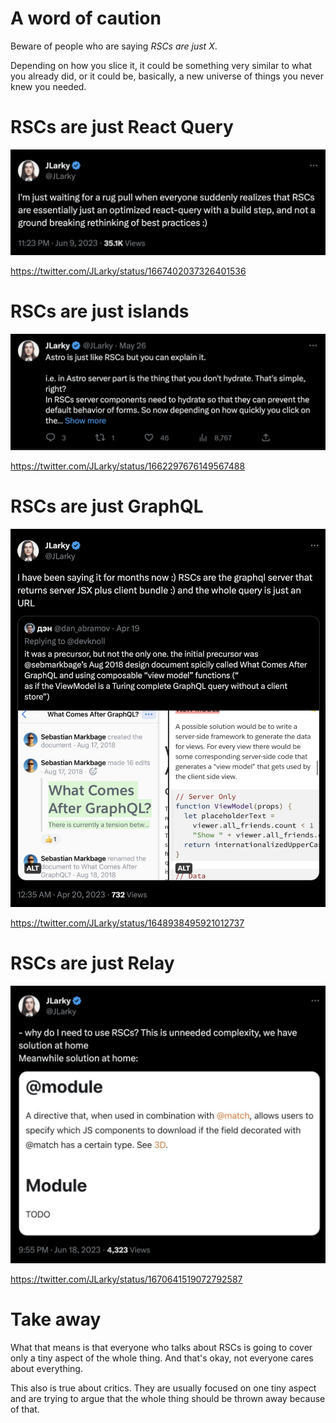 # A word of caution

Beware of people who are saying _RSCs are just X_.

Depending on how you slice it, it could be something very similar to what you already did, or it could be, basically, a new universe of things you never knew you needed.

# RSCs are just React Query

![RSCs are just React Query](pictures/image.png)

https://twitter.com/JLarky/status/1667402037326401536

# RSCs are just islands

![RSCs are just islands](pictures/image-1.png)

https://twitter.com/JLarky/status/1662297676149567488

# RSCs are just GraphQL

![RSCs are just GraphQL](pictures/image-2.png)

https://twitter.com/JLarky/status/1648938495921012737

# RSCs are just Relay

![RSCs are just Relay](pictures/image-3.png)

https://twitter.com/JLarky/status/1670641519072792587

# Take away

What that means is that everyone who talks about RSCs is going to cover only a tiny aspect of the whole thing. And that's okay, not everyone cares about everything.

This also is true about critics. They are usually focused on one tiny aspect and are trying to argue that the whole thing should be thrown away because of that.
